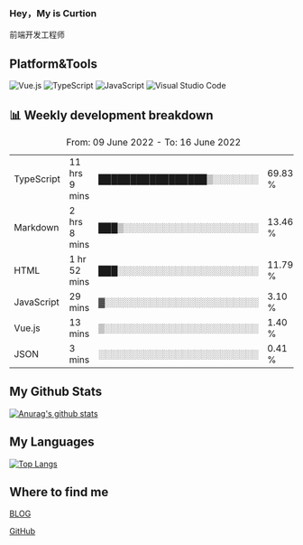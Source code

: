 ### Hey，My is Curtion
前端开发工程师
## Platform&Tools

![Vue.js](https://img.shields.io/badge/-Vue.js-4FC08D?style=flat-square&logo=Vue.js&logoColor=white)
![TypeScript](https://img.shields.io/badge/-TypeScript-007ACC?style=flat-square&logo=typescript&logoColor=white)
![JavaScript](https://img.shields.io/badge/-JavaScript-F7DF1E?style=flat-square&logo=javascript&logoColor=black)
![Visual Studio Code](https://img.shields.io/badge/-VSCode-007ACC?style=flat-square&logo=Visual-Studio-Code&logoColor=white)

## 📊 Weekly development breakdown

<!--START_SECTION:waka-->

<table><caption>From: 09 June 2022 - To: 16 June 2022</caption><tr><td>TypeScript</td><td>11 hrs 9 mins</td><td>█████████████████▒░░░░░░░</td><td>69.83 %</td></tr><tr><td>Markdown</td><td>2 hrs 8 mins</td><td>███▒░░░░░░░░░░░░░░░░░░░░░</td><td>13.46 %</td></tr><tr><td>HTML</td><td>1 hr 52 mins</td><td>███░░░░░░░░░░░░░░░░░░░░░░</td><td>11.79 %</td></tr><tr><td>JavaScript</td><td>29 mins</td><td>▓░░░░░░░░░░░░░░░░░░░░░░░░</td><td>3.10 %</td></tr><tr><td>Vue.js</td><td>13 mins</td><td>▒░░░░░░░░░░░░░░░░░░░░░░░░</td><td>1.40 %</td></tr><tr><td>JSON</td><td>3 mins</td><td>░░░░░░░░░░░░░░░░░░░░░░░░░</td><td>0.41 %</td></tr></table>

<!--END_SECTION:waka-->

## My Github Stats

[![Anurag's github stats](https://github-readme-stats.vercel.app/api?username=curtion&count_private=true&show_icons=true&theme=onedark)](https://github.com/anuraghazra/github-readme-stats)

## My Languages

[![Top Langs](https://github-readme-stats.vercel.app/api/top-langs/?username=curtion&layout=compact)](https://github.com/anuraghazra/github-readme-stats)

## Where to find me

[BLOG](https://blog.3gxk.net)

[GitHub](https://github.com/Curtion)
